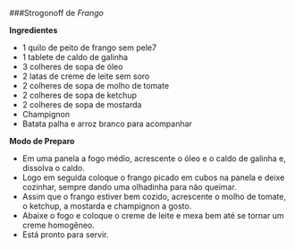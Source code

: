 
###Strogonoff de _Frango_  

**Ingredientes**

 - 1 quilo de peito de frango sem pele7
 - 1 tablete de caldo de galinha
 - 3 colheres de sopa de óleo
 - 2 latas de creme de leite sem soro
 - 2 colheres de sopa de molho de tomate
 - 2 colheres de sopa de ketchup
 - 2 colheres de sopa de mostarda
 - Champignon
 - Batata palha e arroz branco para acompanhar

**Modo de Preparo** 
 - Em uma panela a fogo médio, acrescente o óleo e o caldo de galinha e, dissolva o caldo. 
 - Logo em seguida coloque o frango picado em cubos na panela e deixe cozinhar, sempre dando uma olhadinha para não queimar.
 - Assim que o frango estiver bem cozido, acrescente o molho de tomate, o ketchup, a mostarda e champignon a gosto.
 - Abaixe o fogo e coloque o creme de leite e mexa bem até se tornar um creme homogêneo.
 - Está pronto para servir.

